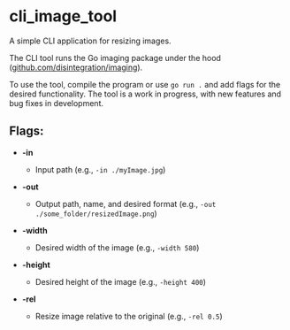 # cli_image_tool

A simple CLI application for resizing images.

The CLI tool runs the Go imaging package under the hood ([github.com/disintegration/imaging](https://github.com/disintegration/imaging)).

To use the tool, compile the program or use `go run .` and add flags for the desired functionality. The tool is a work in progress, with new features and bug fixes in development.

## Flags:

- **-in**
  - Input path (e.g., `-in ./myImage.jpg`)

- **-out**
  - Output path, name, and desired format (e.g., `-out ./some_folder/resizedImage.png`)

- **-width**
  - Desired width of the image (e.g., `-width 580`)

- **-height**
  - Desired height of the image (e.g., `-height 400`)

- **-rel**
  - Resize image relative to the original (e.g., `-rel 0.5`)

